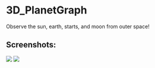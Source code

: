 # 3D_PlanetGraph
Observe the sun, earth, starts, and moon from outer space! 

<h2> Screenshots: </h2>
<img src="http://i.imgur.com/sfts2m7.jpg">
<img src="http://imgur.com/jhl0JIJ.jpg">
<img scr="http://imgur.com/UDSFc8d">
